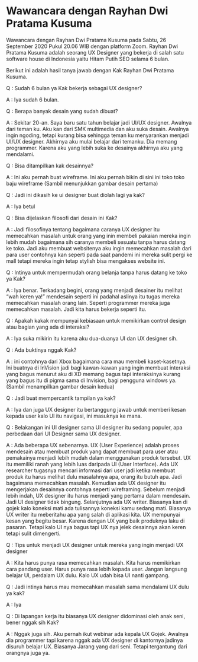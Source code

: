 # Wawancara dengan Rayhan Dwi Pratama Kusuma

Wawancara dengan Rayhan Dwi Pratama Kusuma pada Sabtu, 26 September 2020 Pukul 20.06 WIB dengan platform Zoom. Rayhan Dwi Pratama Kusuma adalah seorang UX Designer yang bekerja di salah satu software house di Indonesia yaitu Hitam Putih SEO selama 6 bulan. 

Berikut ini adalah hasil tanya jawab dengan Kak Rayhan Dwi Pratama Kusuma.

Q : Sudah 6 bulan ya Kak bekerja sebagai UX designer?

A : Iya sudah 6 bulan.

Q : Berapa banyak desain yang sudah dibuat?

A : Sekitar 20-an. Saya baru satu tahun belajar jadi UI/UX designer. Awalnya dari teman ku. Aku kan dari SMK multimedia dan aku suka desain. Awalnya ingin ngoding, tetapi kurang bisa sehingga teman ku menyarankan menjadi UI/UX designer. Akhirnya aku mulai belajar dari temanku. Dia memang programmer. Karena aku yang lebih suka ke desainya akhirnya aku yang mendalami.

Q : Bisa ditampilkan kak desainnya?

A : Ini aku pernah buat wireframe. Ini aku pernah bikin di sini ini toko toko baju wireframe (Sambil menunjukkan gambar desain pertama)

Q : Jadi ini dikasih ke ui designer buat diolah lagi ya kak?

A : Iya betul

Q : Bisa dijelaskan filosofi dari desain ini Kak?

A : Jadi filosofinya tentang bagaimana caranya UX designer itu memecahkan masalah untuk orang yang inin membeli pakaian mereka ingin lebih mudah bagaimana sih caranya membeli sesuatu tanpa harus datang ke toko. Jadi aku membuat websitenya aku ingin memecahkan masalah dari para user contohnya kan seperti pada saat pandemi ini mereka sulit pergi ke mall tetapi mereka ingin tetap stylish bisa mengakses website ini.

Q : Intinya untuk mempermudah orang belanja tanpa harus datang ke toko ya Kak?

A : Iya benar. Terkadang begini, orang yang menjadi desainer itu melihat “wah keren ya!” mendesain seperti ini padahal aslinya itu tugas mereka memecahkan masalah orang lain. Seperti programmer mereka juga memecahkan masalah. Jadi kita harus bekerja seperti itu.

Q : Apakah kakak mempunyai kebiasaan untuk memikirkan control design atau bagian yang ada di interaksi?

A :  Iya suka mikirin itu karena aku dua-duanya UI dan UX designer sih.

Q : Ada buktinya nggak Kak?

A : ini contohnya dari Xbox bagaimana cara mau membeli kaset-kasetnya. Ini buatnya di InVision jadi bagi kawan-kawan yang ingin membuat interaksi yang bagus menurut aku di XD memang bagus tapi interaksinya kurang yang bagus itu di pigma sama di Invision, bagi pengguna windows ya. (Sambil menampilkan gambar desain kedua)

Q : Jadi buat mempercantik tampilan ya kak?

A : Iya dan juga UX designer itu bertanggung jawab untuk memberi kesan kepada user kalo UI itu navigasi, ini masuknya ke mana.

Q : Belakangan ini UI designer sama UI designer itu sedang populer, apa perbedaan dari UI Designer sama UX designer.

A : Ada beberapa UX sebenarnya. UX (User Experience) adalah proses mendesain atau membuat produk yang dapat membuat para user atau pemakainya menjadi lebih mudah dalam menggunakan produk tersebut. UX itu memiliki ranah yang lebih luas daripada UI (User Interface). Ada UX researcher tugasnya mencari informasi dari user jadi ketika membuat produk itu harus melihat dulu masalahnya apa, orang itu butuh apa. Jadi bagaimana memecahkan masalah. Kemudian ada UX designer itu mengerjakan desainnya contohnya seperti wireframing. Sebelum menjadi lebih indah, UX designer itu harus menjadi yang pertama dalam mendesain. Jadi UI designer tidak bingung. Selanjutnya ada UX writer. Biasanya kan di gojek kalo koneksi mati ada tulisannya koneksi kamu sedang mati. Biasanya UX writer itu meberitahu apa yang salah di aplikasi kita. UX mempunyai kesan yang begitu besar. Karena dengan UX yang baik produknya laku di pasaran. Tetapi kalo UI nya bagus tapi UX nya jelek desainnya akan keren tetapi sulit dimengerti.

Q : Tips untuk menjadi UX designer untuk mereka yang ingin menjadi UX designer

A : Kita harus punya rasa memecahkan masalah. Kita harus memikirkan cara pandang user. Harus punya rasa lebih kepada user. Jangan langsung belajar UI, perdalam UX dulu. Kalo UX udah bisa UI nanti gampang.

Q : Jadi intinya harus mau memecahkan masalah sama mendalami UX dulu ya kak?

A : Iya

Q : Di lapangan kerja itu biasanya UX designer didominasi oleh anak seni, bener nggak sih Kak?

A : Nggak juga sih. Aku pernah ikut webinar ada kepala UX Gojek. Awalnya dia programmer tapi karena nggak ada UX designer di kantornya jadinya disuruh belajar UX. Biasanya Jarang yang dari seni. Tetapi tergantung dari orangnya juga ya.
